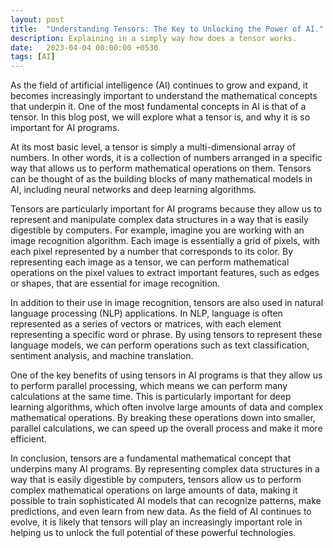 ```yaml
---
layout: post
title:  "Understanding Tensors: The Key to Unlocking the Power of AI."
description: Explaining in a simply way how does a tensor works.
date:   2023-04-04 00:00:00 +0530
tags: [AI]
---
```

As the field of artificial intelligence (AI) continues to grow and expand, it becomes increasingly important to understand the mathematical concepts that underpin it. One of the most fundamental concepts in AI is that of a tensor. In this blog post, we will explore what a tensor is, and why it is so important for AI programs.

At its most basic level, a tensor is simply a multi-dimensional array of numbers. In other words, it is a collection of numbers arranged in a specific way that allows us to perform mathematical operations on them. Tensors can be thought of as the building blocks of many mathematical models in AI, including neural networks and deep learning algorithms.

Tensors are particularly important for AI programs because they allow us to represent and manipulate complex data structures in a way that is easily digestible by computers. For example, imagine you are working with an image recognition algorithm. Each image is essentially a grid of pixels, with each pixel represented by a number that corresponds to its color. By representing each image as a tensor, we can perform mathematical operations on the pixel values to extract important features, such as edges or shapes, that are essential for image recognition.

In addition to their use in image recognition, tensors are also used in natural language processing (NLP) applications. In NLP, language is often represented as a series of vectors or matrices, with each element representing a specific word or phrase. By using tensors to represent these language models, we can perform operations such as text classification, sentiment analysis, and machine translation.

One of the key benefits of using tensors in AI programs is that they allow us to perform parallel processing, which means we can perform many calculations at the same time. This is particularly important for deep learning algorithms, which often involve large amounts of data and complex mathematical operations. By breaking these operations down into smaller, parallel calculations, we can speed up the overall process and make it more efficient.

In conclusion, tensors are a fundamental mathematical concept that underpins many AI programs. By representing complex data structures in a way that is easily digestible by computers, tensors allow us to perform complex mathematical operations on large amounts of data, making it possible to train sophisticated AI models that can recognize patterns, make predictions, and even learn from new data. As the field of AI continues to evolve, it is likely that tensors will play an increasingly important role in helping us to unlock the full potential of these powerful technologies.